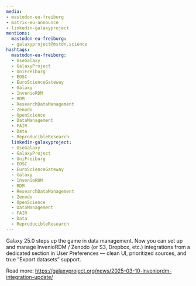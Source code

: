 ```yaml
---
media:
- mastodon-eu-freiburg
- matrix-eu-announce
- linkedin-galaxyproject
mentions:
  mastodon-eu-freiburg:
  - galaxyproject@mstdn.science
hashtags:
  mastodon-eu-freiburg:
  - UseGalaxy
  - GalaxyProject
  - UniFreiburg
  - EOSC
  - EuroScienceGateway
  - Galaxy
  - InvenioRDM
  - RDM
  - ResearchDataManagement
  - Zenodo
  - OpenScience
  - DataManagement
  - FAIR
  - Data
  - ReproducibleResearch
  linkedin-galaxyproject:
  - UseGalaxy
  - GalaxyProject
  - UniFreiburg
  - EOSC
  - EuroScienceGateway
  - Galaxy
  - InvenioRDM
  - RDM
  - ResearchDataManagement
  - Zenodo
  - OpenScience
  - DataManagement
  - FAIR
  - Data
  - ReproducibleResearch
---
```

Galaxy 25.0 steps up the game in data management. Now you can set up and manage InvenioRDM / Zenodo (or S3, Dropbox, etc.) integrations from a dedicated section in User Preferences — clean UI, prioritized sources, and true “Export datasets” support.

Read more: https://galaxyproject.org/news/2025-03-10-inveniordm-integration-update/